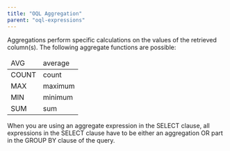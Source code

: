 ```yaml
---
title: "OQL Aggregation"
parent: "oql-expressions"
---
```



Aggregations perform specific calculations on the values of the retrieved column(s). The following aggregate functions are possible:

<table><thead><tr><td class="confluenceTd">AVG</td><td class="confluenceTd">average</td></tr></thead><tbody><tr><td class="confluenceTd">COUNT</td><td class="confluenceTd">count</td></tr><tr><td class="confluenceTd">MAX</td><td class="confluenceTd">maximum</td></tr><tr><td class="confluenceTd">MIN</td><td class="confluenceTd">minimum</td></tr><tr><td class="confluenceTd">SUM</td><td class="confluenceTd">sum</td></tr></tbody></table>

When you are using an aggregate expression in the SELECT clause, all expressions in the SELECT clause have to be either an aggregation OR part in the GROUP BY clause of the query.
